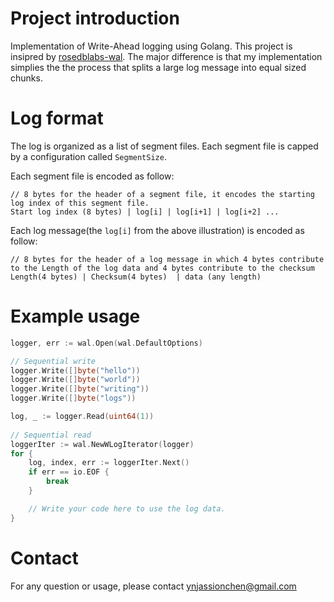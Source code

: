 # Project introduction
Implementation of Write-Ahead logging using Golang. This project is insipred by [rosedblabs-wal](https://github.com/rosedblabs/wal). The major difference is that my implementation simplies the the process that splits a large log message into equal sized chunks.

# Log format
The log is organized as a list of segment files. Each segment file is capped by a configuration called `SegmentSize`.

Each segment file is encoded as follow:
```
// 8 bytes for the header of a segment file, it encodes the starting log index of this segment file.
Start log index (8 bytes) | log[i] | log[i+1] | log[i+2] ...
```

Each log message(the `log[i]` from the above illustration) is encoded as follow:
```
// 8 bytes for the header of a log message in which 4 bytes contribute to the Length of the log data and 4 bytes contribute to the checksum
Length(4 bytes) | Checksum(4 bytes)  | data (any length)
```

# Example usage
```go
logger, err := wal.Open(wal.DefaultOptions)

// Sequential write
logger.Write([]byte("hello"))
logger.Write([]byte("world"))
logger.Write([]byte("writing"))
logger.Write([]byte("logs"))

log, _ := logger.Read(uint64(1))
	
// Sequential read
loggerIter := wal.NewWLogIterator(logger)
for {
	log, index, err := loggerIter.Next()
	if err == io.EOF {
		break
	}

    // Write your code here to use the log data.
}
```

# Contact
For any question or usage, please contact ynjassionchen@gmail.com